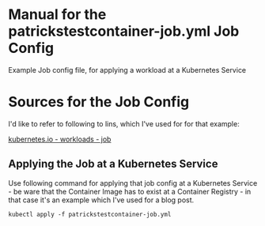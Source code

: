 # Manual for the patrickstestcontainer-job.yml Job Config

Example Job config file, for applying a workload at a Kubernetes Service

# Sources for the Job Config

I'd like to refer to following to lins, which I've used for for that example:

[kubernetes.io - workloads - job](https://kubernetes.io/docs/concepts/workloads/controllers/job/)


## Applying the Job at a Kubernetes Service

Use following command for applying that job config at a Kubernetes Service - be ware that the Container Image has to exist at a Container Registry - in that case it's an example which I've used for a blog post.

```
kubectl apply -f patrickstestcontainer-job.yml
```

